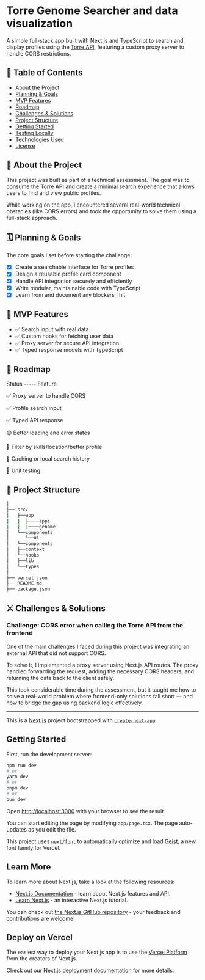 # Torre Genome Searcher and data visualization

A simple full-stack app built with Next.js and TypeScript to search and display profiles using the [Torre API](https://torre.ai/), featuring a custom proxy server to handle CORS restrictions.

## 📌 Table of Contents

- [About the Project](#about-the-project)
- [Planning & Goals](#planning--goals)
- [MVP Features](#mvp-features)
- [Roadmap](#roadmap)
- [Challenges & Solutions](#challenges--solutions)
- [Project Structure](#project-structure)
- [Getting Started](#getting-started)
- [Testing Locally](#testing-locally)
- [Technologies Used](#technologies-used)
- [License](#license)

## 🧠 About the Project

This project was built as part of a technical assessment. The goal was to consume the Torre API and create a minimal search experience that allows users to find and view public profiles.

While working on the app, I encountered several real-world technical obstacles (like CORS errors) and took the opportunity to solve them using a full-stack approach.

## 🗓️ Planning & Goals

The core goals I set before starting the challenge:

- [x] Create a searchable interface for Torre profiles
- [x] Design a reusable profile card component
- [x] Handle API integration securely and efficiently
- [x] Write modular, maintainable code with TypeScript
- [x] Learn from and document any blockers I hit

## 🚀 MVP Features

- ✅ Search input with real data
- ✅ Custom hooks for fetching user data
- ✅ Proxy server for secure API integration
- ✅ Typed response models with TypeScript

## 📍 Roadmap

Status ----- Feature

✅    Proxy server to handle CORS

✅    Profile search input

✅    Typed API response

🟡    Better loading and error states

🔲    Filter by skills/location/better profile

🔲    Caching or local search history

🔲    Unit testing

## 🧱 Project Structure

```sh
│
├── src/
│   ├──app
|   |  ├────appi
|   |  |────genome
│   └──components
│      └──ui
│   └──components
│   ├──context
│   └──hooks
│   ├──lib
│   └──types
│
├── vercel.json
├── README.md
├── package.json
```

## ⚔️ Challenges & Solutions

### Challenge: CORS error when calling the Torre API from the frontend

 One of the main challenges I faced during this project was integrating an external API that did not support CORS.

 To solve it, I implemented a proxy server using Next.js API routes. The proxy handled forwarding the request, adding the necessary CORS headers, and returning the data back to the client safely.

 This took considerable time during the assessment, but it taught me how to solve a real-world problem where frontend-only solutions fall short — and how to bridge the gap using backend logic effectively.

---

This is a [Next.js](https://nextjs.org) project bootstrapped with [`create-next-app`](https://nextjs.org/docs/app/api-reference/cli/create-next-app).

## Getting Started

First, run the development server:

```bash
npm run dev
# or
yarn dev
# or
pnpm dev
# or
bun dev
```

Open [http://localhost:3000](http://localhost:3000) with your browser to see the result.

You can start editing the page by modifying `app/page.tsx`. The page auto-updates as you edit the file.

This project uses [`next/font`](https://nextjs.org/docs/app/building-your-application/optimizing/fonts) to automatically optimize and load [Geist](https://vercel.com/font), a new font family for Vercel.

## Learn More

To learn more about Next.js, take a look at the following resources:

- [Next.js Documentation](https://nextjs.org/docs) - learn about Next.js features and API.
- [Learn Next.js](https://nextjs.org/learn) - an interactive Next.js tutorial.

You can check out [the Next.js GitHub repository](https://github.com/vercel/next.js) - your feedback and contributions are welcome!

## Deploy on Vercel

The easiest way to deploy your Next.js app is to use the [Vercel Platform](https://vercel.com/new?utm_medium=default-template&filter=next.js&utm_source=create-next-app&utm_campaign=create-next-app-readme) from the creators of Next.js.

Check out our [Next.js deployment documentation](https://nextjs.org/docs/app/building-your-application/deploying) for more details.
